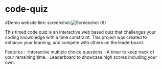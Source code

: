 # code-quiz
#Demo
website link:
screenshot:![Screenshot (6)](https://github.com/amirahyas/code-quiz/assets/143109513/703eee08-9181-4f0d-9454-05418f674f11)


This timed code quiz is an interactive web based quiz that challenges your coding knowdledge with a time constraint. This project was created to enhance your learning, and compete with others on the leaderboard.

Features : 
-Interactive multiple choice questions.
-A timer to keep track of your remaining time.
-Leaderboard to showcase high scores including your own.
